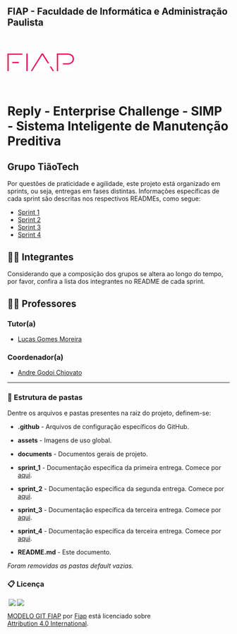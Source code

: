 ## FIAP - Faculdade de Informática e Administração Paulista

<p style="padding-top: 40px">
    <a href= "https://www.fiap.com.br/">
        <img src="assets/logo-fiap.png" alt="FIAP - Faculdade de Informática e Admnistração Paulista" border="0" width=30%>
    </a>
</p>

<br>

# Reply - Enterprise Challenge - SIMP - Sistema Inteligente de Manutenção Preditiva

## Grupo TiãoTech

Por questões de praticidade e agilidade, este projeto está organizado em sprints, ou seja, entregas em fases distintas. Informações específicas de cada sprint são descritas nos respectivos READMEs, como segue:

- [Sprint 1]( sprint_1/README_sprint_1.md)
- [Sprint 2]( sprint_2/README_sprint_2.md)
- [Sprint 3]( sprint_3/README_sprint_3.md)
- [Sprint 4]( sprint_3/README_sprint_4.md)


## 👨‍🎓 Integrantes

Considerando que a composição dos grupos se altera ao longo do tempo, por favor, confira a lista dos integrantes no README de cada sprint.

## 👩‍🏫 Professores
### Tutor(a) 
- <a href="https://www.linkedin.com/in/lucas-gomes-moreira-15a8452a">Lucas Gomes Moreira</a>
### Coordenador(a)
- <a href="https://www.linkedin.com/in/andregodoichiovato">Andre Godoi Chiovato</a>


---


### 📁 Estrutura de pastas

Dentre os arquivos e pastas presentes na raiz do projeto, definem-se:

- **.github** - Arquivos de configuração específicos do GitHub.

- **assets** - Imagens de uso global.

- **documents** - Documentos gerais de projeto.

- **sprint_1** - Documentação específica da primeira entrega. Comece por [aqui](sprint_1/README_sprint_1.md).

- **sprint_2** - Documentação específica da segunda entrega. Comece por [aqui](sprint_2/README_sprint_2.md).

- **sprint_3** - Documentação específica da terceira entrega. Comece por [aqui](sprint_3/README_sprint_3.md).

- **sprint_4** - Documentação específica da terceira entrega. Comece por [aqui](sprint_3/README_sprint_4.md).

- **README.md** - Este documento.

*Foram removidas as pastas default vazias.*

### 📋 Licença

<img style="height:22px!important;margin-left:3px;vertical-align:text-bottom;" src="https://mirrors.creativecommons.org/presskit/icons/cc.svg?ref=chooser-v1"><img style="height:22px!important;margin-left:3px;vertical-align:text-bottom;" src="https://mirrors.creativecommons.org/presskit/icons/by.svg?ref=chooser-v1"><p xmlns:cc="http://creativecommons.org/ns#" xmlns:dct="http://purl.org/dc/terms/"><a property="dct:title" rel="cc:attributionURL" href="https://github.com/agodoi/template">MODELO GIT FIAP</a> por <a rel="cc:attributionURL dct:creator" property="cc:attributionName" href="https://fiap.com.br">Fiap</a> está licenciado sobre <a href="http://creativecommons.org/licenses/by/4.0/?ref=chooser-v1" target="_blank" rel="license noopener noreferrer" style="display:inline-block;">Attribution 4.0 International</a>.</p>


